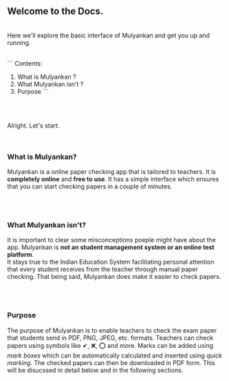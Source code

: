 ## Welcome to the Docs.
<br>
Here we'll explore the basic interface of Mulyankan and get you up and running.
<br>
<br>

\`\`\`
Contents:

1. What is Mulyankan ?
2. What Mulyankan isn't ?
3. Purpose
\`\`\`

<br>
<br>

Alright. Let's start.

<br>

### What is Mulyankan?
Mulyankan is a online paper checking app that is tailored to teachers. It is **completely online** and **free to use**. It has a simple interface which ensures that you can start checking papers in a couple of minutes.<br>

<br>
<br>

### What Mulyankan isn't?
It is important to clear some misconceptions poeple might have about the app. Mulyankan is **not an student management system or an online test platform**.<br>
It stays true to the Indian Education System facilitating personal attention that every student receives from the teacher through manual paper checking. That being said, Mulyankan does make it easier to check papers.

<br>
<br>

### Purpose
The purpose of Mulyankan is to enable teachers to check the exam paper that students send in PDF, PNG, JPEG, etc. formats. Teachers can check papers using symbols like ✔, ❌, ⭕ and more. Marks can be added using _mark boxes_ which can be automatically calculated and inserted using _quick marking_. The checked papers can then be downloaded in PDF form. This will be disucssed in detail below and in the following sections.
